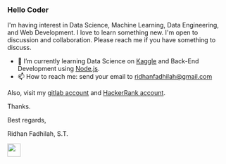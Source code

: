 ### Hello Coder

<!--
**ridhanf/ridhanf** is a ✨ _special_ ✨ repository because its `README.md` (this file) appears on your GitHub profile.
- 🔭 I’m currently working on ...
- 👯 I’m looking to collaborate on ...
- 🤔 I’m looking for help with ...
- 💬 Ask me about ...
- 😄 Pronouns: ...
- ⚡ Fun fact: ...
<a href="https://stackoverflow.com/users/13586637/ridhan-fadhilah" target="_blank"><img src="https://cdn2.iconfinder.com/data/icons/social-icons-color/512/stackoverflow-512.png" height="30"></a> &nbsp;
-->
 

I'm having interest in Data Science, Machine Learning, Data Engineering, and Web Development. I love to learn something new. I'm open to discussion and collaboration. Please reach me if you have something to discuss.

- 🌱 I’m currently learning Data Science on [Kaggle](https://www.kaggle.com/ridhanf) and Back-End Development using [Node.js](https://github.com/ridhanf/belajar-node.js).
- 📫 How to reach me: send your email to ridhanfadhilah@gmail.com

Also, visit my [gitlab account](https://www.gitlab.com/ridhanf) and [HackerRank account](https://www.hackerrank.com/ridhanf).

Thanks.



Best regards,

Ridhan Fadhilah, S.T.

<a href="https://linkedin.com/in/ridhanf" target="_blank"><img src="https://image.flaticon.com/icons/png/512/174/174857.png" height="30"></a> &nbsp; 
